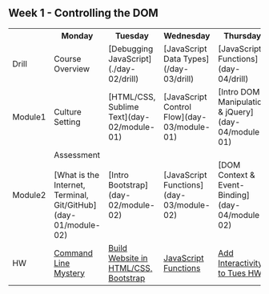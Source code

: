 ## Week 1 - Controlling the DOM

<table>
  <tr>
    <th></th>
    <th>Monday</th>
    <th>Tuesday</th>
    <th>Wednesday</th>
    <th>Thursday</th>
    <th>Friday</th>
  </tr>
  <tr>
    <td>Drill</td>
    <td>Course Overview</td>
    <td>[Debugging JavaScript](./day-02/drill)</td>
    <td>[JavaScript Data Types](/day-03/drill)</td>
    <td>[JavaScript Functions](day-04/drill)</td>
    <td>Assessment</td>
  </tr>
  <tr>
    <td>Module1</td>
    <td>Culture Setting</td>
    <td>[HTML/CSS, Sublime Text](day-02/module-01)</td>
    <td>[JavaScript Control Flow](day-03/module-01)</td>
    <td>[Intro DOM Manipulation & jQuery](day-04/module-01)</td>
    <td>Review</td>
  </tr>
  <tr>
    <td>Module2</td>
    <td>
      Assessment<br><br>
      [What is the Internet, Terminal, Git/GitHub](day-01/module-02)
    </td>
    <td>[Intro Bootstrap](day-02/module-02)</td>
    <td>[JavaScript Functions](day-03/module-02)</td>
    <td>[DOM Context & Event-Binding](day-04/module-02)</td>
    <td>Intro <a href="https://github.com/sf-wdi-24/tic-tac-toe" target="_blank">Weekend Lab (Tic Tac Toe)</a></td>
  </tr>
  <tr>
    <td>HW</td>
    <td><a href="https://github.com/sf-wdi-24/command-line-mystery" target="_blank">Command Line Mystery</a></td>
    <td><a href="https://github.com/sf-wdi-24/site-recreation" target="_blank">Build Website in HTML/CSS, Bootstrap</a></td>
    <td><a href="https://github.com/sf-wdi-24/functions-challenges" target="_blank">JavaScript Functions</a></td>
    <td><a href="https://github.com/sf-wdi-24/site-recreation-interactive" target="_blank">Add Interactivity to Tues HW</a></td>
    <td><a href="https://github.com/sf-wdi-24/tic-tac-toe" target="_blank">Weekend Lab (Tic Tac Toe)</a></td>
  </tr>
</table>

